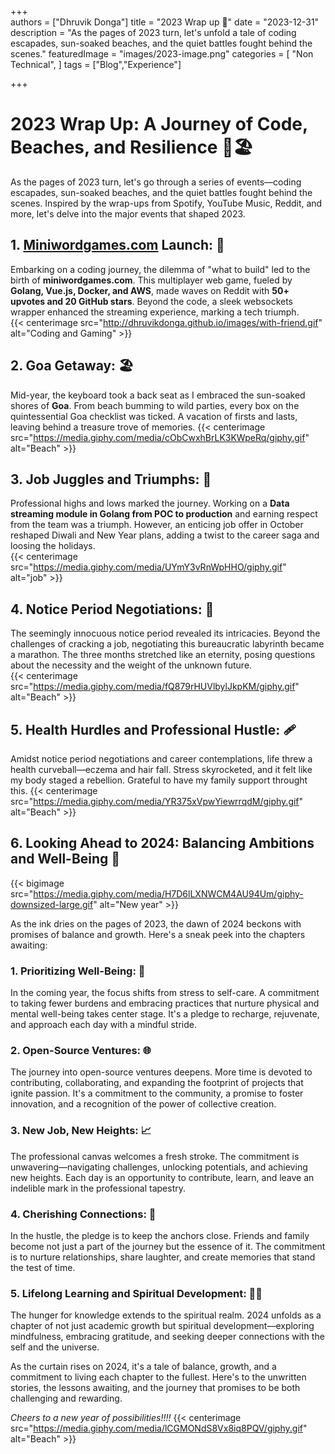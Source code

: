 +++  
authors = ["Dhruvik Donga"]
title = "2023 Wrap up 🌈"
date = "2023-12-31"
description = "As the pages of 2023 turn, let's unfold a tale of coding escapades, sun-soaked beaches, and the quiet battles fought behind the scenes."
featuredImage = "images/2023-image.png"
categories = [
    "Non Technical",
]
tags = ["Blog","Experience"]

+++  

# **2023 Wrap Up: A Journey of Code, Beaches, and Resilience 🚀🏖️**

As the pages of 2023 turn, let's go through a series of events—coding escapades, sun-soaked beaches, and the quiet battles fought behind the scenes. Inspired by the wrap-ups from Spotify, YouTube Music, Reddit, and more, let's delve into the major events that shaped 2023.

## **1. [Miniwordgames.com](http://miniwordgames.com) Launch: 🚀**
Embarking on a coding journey, the dilemma of "what to build" led to the birth of **miniwordgames.com**. This multiplayer web game, fueled by **Golang, Vue.js, Docker, and AWS**, made waves on Reddit with **50+ upvotes and 20 GitHub stars**. Beyond the code, a sleek websockets wrapper enhanced the streaming experience, marking a tech triumph.  
{{< centerimage src="http://dhruvikdonga.github.io/images/with-friend.gif" alt="Coding and Gaming" >}}



## **2. Goa Getaway: 🏖️**
Mid-year, the keyboard took a back seat as I embraced the sun-soaked shores of **Goa**. From beach bumming to wild parties, every box on the quintessential Goa checklist was ticked. A vacation of firsts and lasts, leaving behind a treasure trove of memories.
{{< centerimage src="https://media.giphy.com/media/cObCwxhBrLK3KWpeRq/giphy.gif" alt="Beach" >}}

## **3. Job Juggles and Triumphs: 💼**
Professional highs and lows marked the journey. Working on a **Data streaming module in Golang from POC to production** and earning respect from the team was a triumph. However, an enticing job offer in October reshaped Diwali and New Year plans, adding a twist to the career saga and loosing the holidays.  
{{< centerimage src="https://media.giphy.com/media/UYmY3vRnWpHHO/giphy.gif" alt="job" >}}

## **4. Notice Period Negotiations: 📅**
The seemingly innocuous notice period revealed its intricacies. Beyond the challenges of cracking a job, negotiating this bureaucratic labyrinth became a marathon. The three months stretched like an eternity, posing questions about the necessity and the weight of the unknown future.  
{{< centerimage src="https://media.giphy.com/media/fQ879rHUVlbylJkpKM/giphy.gif" alt="Beach" >}}



## **5. Health Hurdles and Professional Hustle: 🩹**
Amidst notice period negotiations and career contemplations, life threw a health curveball—eczema and hair fall. Stress skyrocketed, and it felt like my body staged a rebellion. Grateful to have my family support throught this.
{{< centerimage src="https://media.giphy.com/media/YR375xVpwYiewrrqdM/giphy.gif" alt="Beach" >}}

## **6. Looking Ahead to 2024: Balancing Ambitions and Well-Being 🌟**
{{< bigimage src="https://media.giphy.com/media/H7D6lLXNWCM4AU94Um/giphy-downsized-large.gif" alt="New year" >}}


As the ink dries on the pages of 2023, the dawn of 2024 beckons with promises of balance and growth. Here's a sneak peek into the chapters awaiting:

### **1. Prioritizing Well-Being: 🌿**
In the coming year, the focus shifts from stress to self-care. A commitment to taking fewer burdens and embracing practices that nurture physical and mental well-being takes center stage. It's a pledge to recharge, rejuvenate, and approach each day with a mindful stride.

### **2. Open-Source Ventures: 🌐**
The journey into open-source ventures deepens. More time is devoted to contributing, collaborating, and expanding the footprint of projects that ignite passion. It's a commitment to the community, a promise to foster innovation, and a recognition of the power of collective creation.

### **3. New Job, New Heights: 📈**
The professional canvas welcomes a fresh stroke. The commitment is unwavering—navigating challenges, unlocking potentials, and achieving new heights. Each day is an opportunity to contribute, learn, and leave an indelible mark in the professional tapestry.

### **4. Cherishing Connections: 💖**
In the hustle, the pledge is to keep the anchors close. Friends and family become not just a part of the journey but the essence of it. The commitment is to nurture relationships, share laughter, and create memories that stand the test of time.

### **5. Lifelong Learning and Spiritual Development: 🧘‍♂️**
The hunger for knowledge extends to the spiritual realm. 2024 unfolds as a chapter of not just academic growth but spiritual development—exploring mindfulness, embracing gratitude, and seeking deeper connections with the self and the universe.

As the curtain rises on 2024, it's a tale of balance, growth, and a commitment to living each chapter to the fullest. Here's to the unwritten stories, the lessons awaiting, and the journey that promises to be both challenging and rewarding. 

*Cheers to a new year of possibilities!!!!*
{{< centerimage src="https://media.giphy.com/media/lCGMONdS8Vx8iq8PQV/giphy.gif" alt="Beach" >}}

